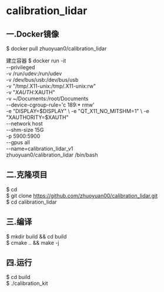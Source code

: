 # calibration_lidar

## 一.Docker镜像

$ docker pull zhuoyuan0/calibration_lidar

建立容器
$ docker run -it \
--privileged \
-v /run/udev:/run/udev  \
-v /dev/bus/usb:/dev/bus/usb \
-v "/tmp/.X11-unix:/tmp/.X11-unix:rw" \
-v "$XAUTH:$XAUTH" \
-v ~/Documents:/root/Documents \
--device-cgroup-rule='c 189:* rmw' \
-e "DISPLAY=$DISPLAY"  \
-e "QT_X11_NO_MITSHM=1" \
-e "XAUTHORITY=$XAUTH" \
--network host \
--shm-size 15G \
-p 5900:5900 \
--gpus all \
--name=calibration_lidar_v1 \
zhuoyuan0/calibration_lidar  /bin/bash

## 二.克隆项目

$ cd \
$ git clone https://github.com/zhuoyuan00/calibration_lidar.git \
$ cd calibration_lidar

## 三.编译

$ mkdir build && cd build \
$ cmake .. && make -j

## 四.运行

$ cd build \
$ ./calibration_kit

